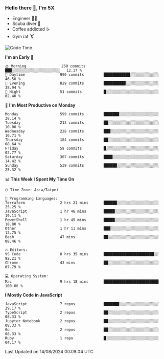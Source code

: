 ### Hello there 👋, I'm 5X

* Engineer 👨‍💻
* Scuba diver 🤿
* Coffee addicted ☕️
* Gym rat 🏋️

<!--START_SECTION:waka-->
![Code Time](http://img.shields.io/badge/Code%20Time-1%2C138%20hrs%2032%20mins-blue)

**I'm an Early 🐤** 

```text
🌞 Morning                259 commits         ███░░░░░░░░░░░░░░░░░░░░░░   12.17 % 
🌆 Daytime                990 commits         ████████████░░░░░░░░░░░░░   46.50 % 
🌃 Evening                829 commits         ██████████░░░░░░░░░░░░░░░   38.94 % 
🌙 Night                  51 commits          █░░░░░░░░░░░░░░░░░░░░░░░░   02.40 % 
```
📅 **I'm Most Productive on Monday** 

```text
Monday                   599 commits         ███████░░░░░░░░░░░░░░░░░░   28.14 % 
Tuesday                  213 commits         ██░░░░░░░░░░░░░░░░░░░░░░░   10.00 % 
Wednesday                228 commits         ███░░░░░░░░░░░░░░░░░░░░░░   10.71 % 
Thursday                 184 commits         ██░░░░░░░░░░░░░░░░░░░░░░░   08.64 % 
Friday                   59 commits          █░░░░░░░░░░░░░░░░░░░░░░░░   02.77 % 
Saturday                 307 commits         ████░░░░░░░░░░░░░░░░░░░░░   14.42 % 
Sunday                   539 commits         ██████░░░░░░░░░░░░░░░░░░░   25.32 % 
```


📊 **This Week I Spent My Time On** 

```text
🕑︎ Time Zone: Asia/Taipei

💬 Programming Languages: 
Terraform                2 hrs 21 mins       ██████░░░░░░░░░░░░░░░░░░░   25.25 % 
JavaScript               1 hr 46 mins        █████░░░░░░░░░░░░░░░░░░░░   19.11 % 
PowerShell               1 hr 45 mins        █████░░░░░░░░░░░░░░░░░░░░   18.80 % 
Other                    1 hr 11 mins        ███░░░░░░░░░░░░░░░░░░░░░░   12.75 % 
Bash                     47 mins             ██░░░░░░░░░░░░░░░░░░░░░░░   08.46 % 

🔥 Editors: 
VS Code                  8 hrs 35 mins       ███████████████████████░░   92.21 % 
Chrome                   43 mins             ██░░░░░░░░░░░░░░░░░░░░░░░   07.79 % 

💻 Operating System: 
Mac                      9 hrs 18 mins       █████████████████████████   100.00 % 
```

**I Mostly Code in JavaScript** 

```text
JavaScript               7 repos             ███████░░░░░░░░░░░░░░░░░░   29.17 % 
TypeScript               2 repos             ██░░░░░░░░░░░░░░░░░░░░░░░   08.33 % 
Jupyter Notebook         2 repos             ██░░░░░░░░░░░░░░░░░░░░░░░   08.33 % 
Go                       2 repos             ██░░░░░░░░░░░░░░░░░░░░░░░   08.33 % 
Ruby                     1 repo              █░░░░░░░░░░░░░░░░░░░░░░░░   04.17 % 
```




 Last Updated on 14/08/2024 00:08:04 UTC
<!--END_SECTION:waka-->
